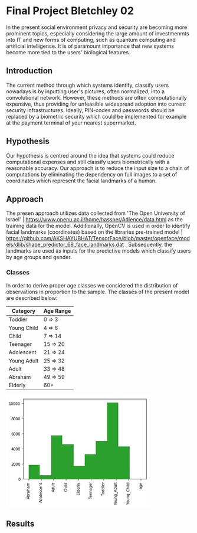 # Final Project Bletchley 02
In the present social environment privacy and security are becoming more prominent topics, especially considering the large amount of investmenmts into IT and new forms of computing, such as quantum computing and artificial intelligence. It is of paramount importance that new systems become more tied to the users' biological features.

## Introduction
The current method through which systems identify, classify users nowadays is by inputting user's pictures, often normalized, into a convolutional network. However, these methods are often computationally expensive, thus providing for unfeasible widespread adoption into current security infrastructures. Ideally, PIN-codes and passwords should be replaced by a biometric security which could be implemented for example at the payment terminal of your nearest supermarket.

## Hypothesis
Our hypothesis is centred around the idea that systems could reduce computational expenses and still classify users biometrically with a reasonable accuracy. Our approach is to reduce the input size to a chain of computations by eliminating the dependency on full images to a set of coordinates which represent the facial landmarks of a human. 

## Approach
The presen approach utilizes data collected from 'The Open University of Israel' | https://www.openu.ac.il/home/hassner/Adience/data.html as the training data for the model. Additionally, OpenCV is used in order to identify facial landmarks (coordinates) based on the libraries pre-trained model | https://github.com/AKSHAYUBHAT/TensorFace/blob/master/openface/models/dlib/shape_predictor_68_face_landmarks.dat . Subsequently, the landmarks are used as inputs for the predictive models which classify users by age groups and gender.

### Classes
In order to derive proper age classes we considered the distribution of observations in proportion to the sample. The classes of the present model are described below:

| Category     | Age Range |
|--------------|-----------|
| Toddler      | 0 => 3    |
| Young Child  | 4 => 6    |
| Child        | 7 => 14   |
| Teenager     | 15 => 20  |
| Adolescent   | 21 => 24  |
| Young Adult  | 25 => 32  |
| Adult        | 33 => 48  |
| Abraham      | 49 => 59  |
| Elderly      | 60+       |

![Alt text](AgeDistribution.png?raw=true "Age Distribution")

## Results

